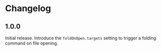 # Changelog

## 1.0.0

Initial release. Introduce the `foldOnOpen.targets` setting to trigger a folding command on file opening.
